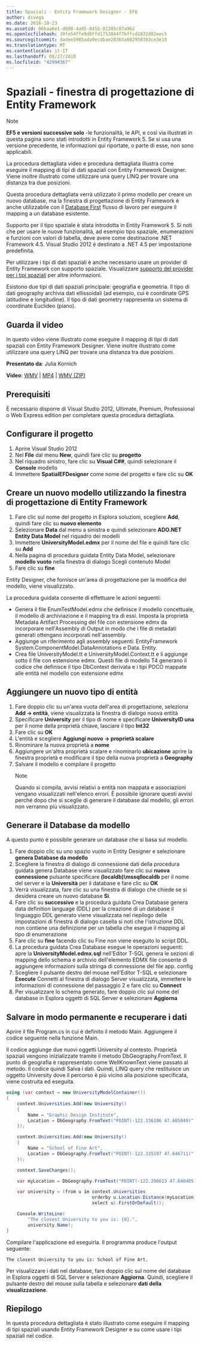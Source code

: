 ```yaml
---
title: Spaziali - Entity Framework Designer - EF6
author: divega
ms.date: 2016-10-23
ms.assetid: 06baa6e1-d680-4a95-845b-81305c87a962
ms.openlocfilehash: 39fe54ffe9d0ffd1753844f7bffcd1832d82eec5
ms.sourcegitcommit: dadee5905ada9ecdbae28363a682950383ce3e10
ms.translationtype: MT
ms.contentlocale: it-IT
ms.lasthandoff: 08/27/2018
ms.locfileid: "42994367"
---
```

# <a name="spatial---ef-designer"></a>Spaziali - finestra di progettazione di Entity Framework
> [!NOTE]
> **EF5 e versioni successive solo** -le funzionalità, le API, e così via illustrati in questa pagina sono stati introdotti in Entity Framework 5. Se si usa una versione precedente, le informazioni qui riportate, o parte di esse, non sono applicabili.

La procedura dettagliata video e procedura dettagliata illustra come eseguire il mapping di tipi di dati spaziali con Entity Framework Designer. Viene inoltre illustrato come utilizzare una query LINQ per trovare una distanza tra due posizioni.

Questa procedura dettagliata verrà utilizzato il primo modello per creare un nuovo database, ma la finestra di progettazione di Entity Framework è anche utilizzabile con il [Database First](~/ef6/modeling/designer/workflows/database-first.md) flusso di lavoro per eseguire il mapping a un database esistente.

Supporto per il tipo spaziale è stata introdotta in Entity Framework 5. Si noti che per usare le nuove funzionalità, ad esempio tipo spaziale, enumerazioni e funzioni con valori di tabella, deve avere come destinazione .NET Framework 4.5. Visual Studio 2012 è destinato a .NET 4.5 per impostazione predefinita.

Per utilizzare i tipi di dati spaziali è anche necessario usare un provider di Entity Framework con supporto spaziale. Visualizzare [supporto del provider per i tipi spaziali](~/ef6/fundamentals/providers/spatial-support.md) per altre informazioni.

Esistono due tipi di dati spaziali principale: geografia e geometria. Il tipo di dati geography archivia dati ellissoidali (ad esempio, cui è coordinate GPS latitudine e longitudine). Il tipo di dati geometry rappresenta un sistema di coordinate Euclideo (piano).

## <a name="watch-the-video"></a>Guarda il video
In questo video viene illustrato come eseguire il mapping di tipi di dati spaziali con Entity Framework Designer. Viene inoltre illustrato come utilizzare una query LINQ per trovare una distanza tra due posizioni.

**Presentato da**: Julia Kornich

**Video**: [WMV](http://download.microsoft.com/download/E/C/9/EC9E6547-8983-4C1F-A919-D33210E4B213/HDI-ITPro-MSDN-winvideo-spatialwithdesigner.wmv) | [MP4](http://download.microsoft.com/download/E/C/9/EC9E6547-8983-4C1F-A919-D33210E4B213/HDI-ITPro-MSDN-mp4video-spatialwithdesigner.m4v) | [WMV (ZIP)](http://download.microsoft.com/download/E/C/9/EC9E6547-8983-4C1F-A919-D33210E4B213/HDI-ITPro-MSDN-winvideo-spatialwithdesigner.zip)

## <a name="pre-requisites"></a>Prerequisiti

È necessario disporre di Visual Studio 2012, Ultimate, Premium, Professional o Web Express edition per completare questa procedura dettagliata.

## <a name="set-up-the-project"></a>Configurare il progetto

1.  Aprire Visual Studio 2012
2.  Nel **File** dal menu **New**, quindi fare clic su **progetto**
3.  Nel riquadro sinistro, fare clic su **Visual C#\#**, quindi selezionare il **Console** modello
4.  Immettere **SpatialEFDesigner** come nome del progetto e fare clic su **OK**

## <a name="create-a-new-model-using-the-ef-designer"></a>Creare un nuovo modello utilizzando la finestra di progettazione di Entity Framework

1.  Fare clic sul nome del progetto in Esplora soluzioni, scegliere **Add**, quindi fare clic su **nuovo elemento**
2.  Selezionare **Data** dal menu a sinistra e quindi selezionare **ADO.NET Entity Data Model** nel riquadro dei modelli
3.  Immettere **UniversityModel.edmx** per il nome del file e quindi fare clic su **Add**
4.  Nella pagina di procedura guidata Entity Data Model, selezionare **modello vuoto** nella finestra di dialogo Scegli contenuto Model
5.  Fare clic su **fine**

Entity Designer, che fornisce un'area di progettazione per la modifica del modello, viene visualizzato.

La procedura guidata consente di effettuare le azioni seguenti:

-   Genera il file EnumTestModel.edmx che definisce il modello concettuale, il modello di archiviazione e il mapping tra di essi. Imposta la proprietà Metadata Artifact Processing del file con estensione edmx da incorporare nell'Assembly di Output in modo che i file di metadati generati ottengano incorporati nell'assembly.
-   Aggiunge un riferimento agli assembly seguenti: EntityFramework System.ComponentModel.DataAnnotations e Data. Entity.
-   Crea file UniversityModel.tt e UniversityModel.Context.tt e li aggiunge sotto il file con estensione edmx. Questi file di modello T4 generano il codice che definisce il tipo DbContext derivata e i tipi POCO mappate alle entità nel modello con estensione edmx

## <a name="add-a-new-entity-type"></a>Aggiungere un nuovo tipo di entità

1.  Fare doppio clic su un'area vuota dell'area di progettazione, seleziona **Add -&gt; entità**, viene visualizzata la finestra di dialogo nuova entità
2.  Specificare **University** per il tipo di nome e specificare **UniversityID una** per il nome della proprietà chiave, lasciare il tipo **Int32**
3.  Fare clic su **OK**
4.  L'entità e scegliere **Aggiungi nuovo -&gt; proprietà scalare**
5.  Rinominare la nuova proprietà a **nome**
6.  Aggiungere un'altra proprietà scalare e rinominarlo **ubicazione** aprire la finestra proprietà e modificare il tipo della nuova proprietà a **Geography**
7.  Salvare il modello e compilare il progetto
    > [!NOTE]
    > Quando si compila, avvisi relativi a entità non mappata e associazioni vengano visualizzati nell'elenco errori. È possibile ignorare questi avvisi perché dopo che si sceglie di generare il database dal modello, gli errori non verranno più visualizzato.

## <a name="generate-database-from-model"></a>Generare il Database da modello

A questo punto è possibile generare un database che si basa sul modello.

1.  Fare doppio clic su uno spazio vuoto in Entity Designer e selezionare **genera Database da modello**
2.  Scegliere la finestra di dialogo di connessione dati della procedura guidata genera Database viene visualizzato fare clic sui **nuova connessione** pulsante specificare **(localdb)\\mssqllocaldb** per il nome del server e la  **Università** per il database e fare clic su **OK**
3.  Verrà visualizzata, fare clic su una finestra di dialogo che chiede se si desidera creare un nuovo database **Sì**.
4.  Fare clic su **successivo** e la procedura guidata Crea Database genera data definition language (DDL) per la creazione di un database il linguaggio DDL generato viene visualizzata nel riepilogo delle impostazioni di finestra di dialogo casella si noti che l'istruzione DDL non contiene una definizione per un tabella che esegue il mapping al tipo di enumerazione
5.  Fare clic su **fine** facendo clic su Fine non viene eseguito lo script DDL.
6.  La procedura guidata Crea Database esegue le operazioni seguenti: apre la **UniversityModel.edmx.sql** nell'Editor T-SQL genera le sezioni di mapping dello schema e archivio dell'elemento EDMX file consente di aggiungere informazioni sulla stringa di connessione del file app. config
7.  Scegliere il pulsante destro del mouse nell'Editor T-SQL e selezionare **Execute** Connetti al finestra di dialogo Server visualizzata, immettere le informazioni di connessione del passaggio 2 e fare clic su **Connect**
8.  Per visualizzare lo schema generato, fare doppio clic sul nome del database in Esplora oggetti di SQL Server e selezionare **Aggiorna**

## <a name="persist-and-retrieve-data"></a>Salvare in modo permanente e recuperare i dati

Aprire il file Program.cs in cui è definito il metodo Main. Aggiungere il codice seguente nella funzione Main.

Il codice aggiunge due nuovi oggetti University al contesto. Proprietà spaziali vengono inizializzate tramite il metodo DbGeography.FromText. Il punto di geografia è rappresentato come WellKnownText viene passato al metodo. Il codice quindi Salva i dati. Quindi, LINQ query che restituisce un oggetto University dove il percorso è più vicino alla posizione specificata, viene costruita ed eseguita.

``` csharp
using (var context = new UniversityModelContainer())
{
    context.Universities.Add(new University()
    {
        Name = "Graphic Design Institute",
        Location = DbGeography.FromText("POINT(-122.336106 47.605049)"),
    });

    context.Universities.Add(new University()
    {
        Name = "School of Fine Art",
        Location = DbGeography.FromText("POINT(-122.335197 47.646711)"),
    });

    context.SaveChanges();

    var myLocation = DbGeography.FromText("POINT(-122.296623 47.640405)");

    var university = (from u in context.Universities
                                orderby u.Location.Distance(myLocation)
                                select u).FirstOrDefault();

    Console.WriteLine(
        "The closest University to you is: {0}.",
        university.Name);
}
```

Compilare l'applicazione ed eseguirla. Il programma produce l'output seguente:

```
The closest University to you is: School of Fine Art.
```

Per visualizzare i dati nel database, fare doppio clic sul nome del database in Esplora oggetti di SQL Server e selezionare **Aggiorna**. Quindi, scegliere il pulsante destro del mouse sulla tabella e selezionare **dati della visualizzazione**.

## <a name="summary"></a>Riepilogo

In questa procedura dettagliata è stato illustrato come eseguire il mapping di tipi spaziali usando Entity Framework Designer e su come usare i tipi spaziali nel codice. 
